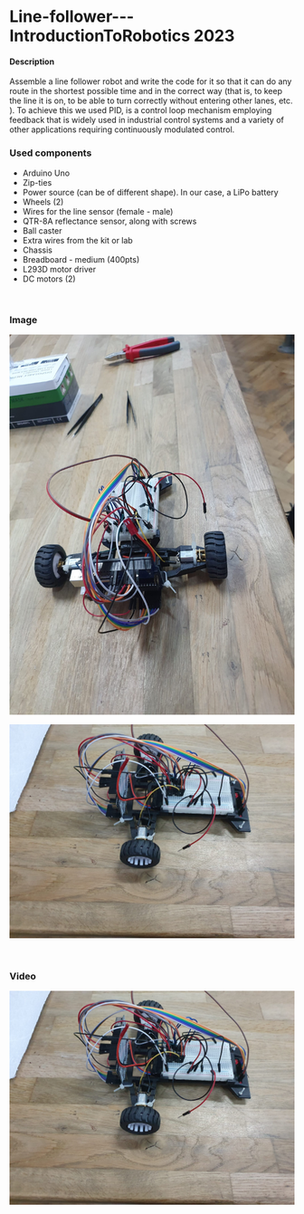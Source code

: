 # Line-follower---IntroductionToRobotics 2023


#### Description
Assemble a line follower robot and write the code for it so that it can do any route in the shortest possible time and in the correct way (that is, to keep the line it is on, to be able to turn correctly without entering other lanes, etc. ).
To achieve this we used PID, is a control loop mechanism employing feedback that is widely used in industrial control systems and a variety of other applications requiring continuously modulated control.
 

### Used components
<ul>
  <li> Arduino Uno
  <li> Zip-ties
  <li> Power source (can be of different shape). In our case, a LiPo battery
  <li> Wheels (2)
  <li> Wires for the line sensor (female - male)
  <li> QTR-8A reflectance sensor, along with screws
  <li> Ball caster
  <li> Extra wires from the kit or lab
  <li> Chassis
  <li> Breadboard - medium (400pts)
  <li> L293D motor driver
  <li> DC motors (2)
</ul>  

<br>
 
 ### Image
 ![Line-follower1](assets/line-follower-1.jpeg)
 
 ![Line-follower2](assets/line-follower-2.jpeg)
 
 <br>
 
 ### Video
 <a href =  "https://www.youtube.com/watch?v=Lc_LgxxVQkE&ab_channel=MihaiB%C3%AErsan"><img src = "assets/line-follower-2.jpeg"></a>
